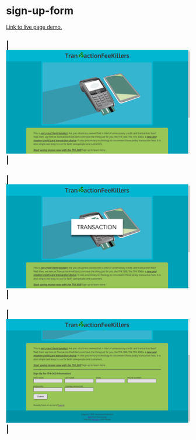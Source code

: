 # sign-up-form
[Link to live page demo.](https://rosendo-martinez.github.io/sign-up-form/)

|![Page Screenshot](images/sc1.png)|
-

|![Page Screenshot](images/sc2.png)|
-

|![Page Screenshot](images/sc3.png)|
-